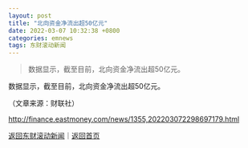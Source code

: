 ```yaml
---
layout: post
title: "北向资金净流出超50亿元"
date: 2022-03-07 10:32:38 +0800
categories: emnews
tags: 东财滚动新闻
---
```

> 数据显示，截至目前，北向资金净流出超50亿元。

<p>数据显示，截至目前，北向资金净流出超50亿元。</p><p class="em_media">（文章来源：财联社）</p>

<http://finance.eastmoney.com/news/1355,202203072298697179.html>

[返回东财滚动新闻](//finews.withounder.com/emnews/)｜[返回首页](//finews.withounder.com/)